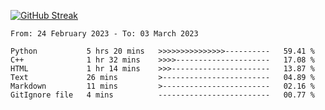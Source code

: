 [![GitHub Streak](https://streak-stats.demolab.com?user=renren-017&theme=sea&hide_border=true&background=DD272700)](https://git.io/streak-stats)

<!--START_SECTION:waka-->

```text
From: 24 February 2023 - To: 03 March 2023

Python           5 hrs 20 mins   >>>>>>>>>>>>>>>----------   59.41 %
C++              1 hr 32 mins    >>>>---------------------   17.08 %
HTML             1 hr 14 mins    >>>----------------------   13.87 %
Text             26 mins         >------------------------   04.89 %
Markdown         11 mins         >------------------------   02.16 %
GitIgnore file   4 mins          -------------------------   00.77 %
```

<!--END_SECTION:waka-->
